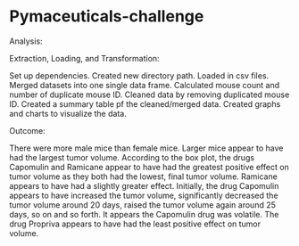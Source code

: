 # Pymaceuticals-challenge

Analysis:


Extraction, Loading, and Transformation:

Set up dependencies. Created new directory path. Loaded in csv files. Merged datasets into one single data frame. Calculated mouse count and number of duplicate mouse ID. Cleaned data by removing duplicated mouse ID. Created a summary table pf the cleaned/merged data. Created graphs and charts to visualize the data.



Outcome:

There were more male mice than female mice. Larger mice appear to have had the largest tumor volume. According to the box plot, the drugs Capomulin and Ramicane appear to have had the greatest positive effect on tumor volume as they both had the lowest, final tumor volume. Ramicane appears to have had a slightly greater effect. Initially, the drug Capomulin appears to have increased the tumor volume, significantly decreased the tumor volume around 20 days, raised the tumor volume again around 25 days, so on and so forth. It appears the Capomulin drug was volatile. The drug Propriva appears to have had the least positive effect on tumor volume.
